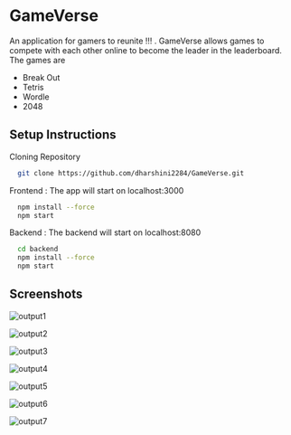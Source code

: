 
# GameVerse

An application for gamers to reunite !!! . GameVerse allows games to compete with each other online to become the leader in the leaderboard. The games are 
- Break Out
- Tetris
- Wordle
- 2048

## Setup Instructions

Cloning Repository
```bash
  git clone https://github.com/dharshini2284/GameVerse.git
```

Frontend : The app will start on localhost:3000
```bash
  npm install --force
  npm start
```

Backend : The backend will start on localhost:8080
```bash
  cd backend
  npm install --force
  npm start
```
    


## Screenshots
![output1](https://github.com/user-attachments/assets/57fca8f5-70ff-46ab-b392-8ae41d574a34)

![output2](https://github.com/user-attachments/assets/9d5caacc-f1e6-4f23-ad69-954119a6a0fa)

![output3](https://github.com/user-attachments/assets/aeaeecff-eb31-4052-bd63-b41400f67cd8)

![output4](https://github.com/user-attachments/assets/2b54b317-ec4c-429c-9404-bc9bfde74e7e)

![output5](https://github.com/user-attachments/assets/c39168c2-9aae-42e1-ac86-8d1980bd9b16)

![output6](https://github.com/user-attachments/assets/6e4dbc5a-d8c3-4cab-ac67-f88cc2ff8947)

![output7](https://github.com/user-attachments/assets/bbed2e51-3cf8-412e-ab17-7c9c353c736e)
